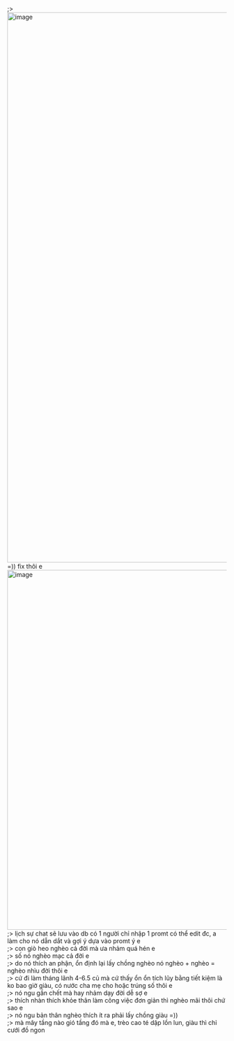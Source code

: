 ;> <img width="1815" height="1260" alt="image" src="https://github.com/user-attachments/assets/86366248-8873-43ef-881f-1b80b6c42bad" /><br>
=)) fix thôi e<br>
<img width="2267" height="824" alt="image" src="https://github.com/user-attachments/assets/2d673510-47e2-44ba-ab73-50cbfdcc3762" /><br>
;> lịch sự chat sẽ lưu vào db có 1 người chỉ nhập 1 promt có thể edit đc, a làm cho nó dẫn dắt và gợi ý dựa vào promt ý e<br>
;> con giò heo nghèo cả đời mà ưa nhảm quá hén e<br>
;> số nó nghèo mạc cả đời e<br>
;> do nó thích an phận, ổn định lại lấy chồng nghèo nó nghèo + nghèo = nghèo nhìu đời thôi e<br>
;> cứ đi làm tháng lãnh 4-6.5 củ mà cứ thấy ổn ổn tích lũy bằng tiết kiệm là ko bao giờ giàu, có nước cha mẹ cho hoặc trúng số thôi e<br>
;> nó ngu gần chết mà hay nhảm dạy đời dễ sợ e<br>
;> thích nhàn thích khỏe thân làm công việc đơn giản thì nghèo mãi thôi chứ sao e<br>
;> nó ngu bản thân nghèo thích ít ra phải lấy chồng giàu =))<br>
;> mà mây tầng nào gió tầng đó mà e, trèo cao té dập lồn lun, giàu thì chỉ cưới đồ ngon
